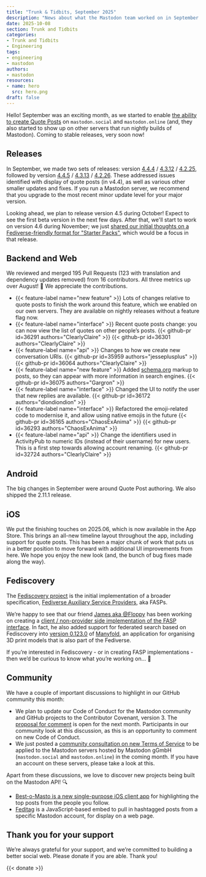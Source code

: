 ```yaml
---
title: "Trunk & Tidbits, September 2025"
description: "News about what the Mastodon team worked on in September. Quote posts initial release, preparing version 4.5, new Android and iOS releases, and more."
date: 2025-10-08
section: Trunk and Tidbits
categories:
- Trunk and Tidbits
- Engineering
tags:
- engineering
- mastodon
authors:
- mastodon
resources:
- name: hero
  src: hero.png
draft: false
---
```


Hello! September was an exciting month, as we started to enable [the ability to create Quote Posts](https://blog.joinmastodon.org/2025/09/introducing-quote-posts/) on `mastodon.social` and `mastodon.online` (and, they also started to show up on other servers that run nightly builds of Mastodon). Coming to stable releases, very soon now!

## Releases

In September, we made two sets of releases: version [4.4.4](https://github.com/mastodon/mastodon/releases/tag/v4.4.4) / [4.3.12](https://github.com/mastodon/mastodon/releases/tag/v4.3.12) / [4.2.25](https://github.com/mastodon/mastodon/releases/tag/v4.2.25), followed by version [4.4.5](https://github.com/mastodon/mastodon/releases/tag/v4.4.5) / [4.3.13](https://github.com/mastodon/mastodon/releases/tag/v4.3.13) / [4.2.26](https://github.com/mastodon/mastodon/releases/tag/v4.2.26). These addressed issues identified with display of quote posts (in v4.4), as well as various other smaller updates and fixes. If you run a Mastodon server, we recommend that you upgrade to the most recent minor update level for your major version.

Looking ahead, we plan to release version 4.5 during October! Expect to see the first beta version in the next few days. After that, we'll start to work on version 4.6 during November; we just [shared our initial thoughts on a Fediverse-friendly format for "Starter Packs"](https://blog.joinmastodon.org/2025/10/our-ideas-about-packs/), which would be a focus in that release.

## Backend and Web

We reviewed and merged 195 Pull Requests (123 with translation and dependency updates removed) from 16 contributors. All three metrics up over August! 🚀 We appreciate the contributions.

<div class="features-list">

- {{< feature-label name="new feature" >}} Lots of changes relative to quote posts to finish the work around this feature, which we enabled on our own servers. They are available on nightly releases without a feature flag now.
- {{< feature-label name="interface" >}} Recent quote posts change: you can now view the list of quotes on other people’s posts. {{< github-pr id=36291 authors="ClearlyClaire" >}} {{< github-pr id=36301 authors="ClearlyClaire" >}}
- {{< feature-label name="api" >}} Changes to how we create new conversation URIs. {{< github-pr id=35959 authors="jesseplusplus" >}} {{< github-pr id=36064 authors="ClearlyClaire" >}}
- {{< feature-label name="new feature" >}} Added [schema.org](http://schema.org) markup to posts, so they can appear with more information in search engines. {{< github-pr id=36075 authors="Gargron" >}}
- {{< feature-label name="interface" >}} Changed the UI to notify the user that new replies are available. {{< github-pr id=36172 authors="diondiondion" >}}
- {{< feature-label name="interface" >}} Refactored the emoji-related code to modernise it, and allow using native emojis in the future {{< github-pr id=36165 authors="ChaosExAnima" >}} {{< github-pr id=36293 authors="ChaosExAnima" >}}
- {{< feature-label name="api" >}} Change the identifiers used in ActivityPub to numeric IDs (instead of their username) for new users. This is a first step towards allowing account renaming. {{< github-pr id=32724 authors="ClearlyClaire" >}}

</div>

## Android

The big changes in September were around Quote Post authoring. We also shipped the 2.11.1 release.

## iOS

We put the finishing touches on 2025.06, which is now available in the App Store. This brings an all-new timeline layout throughout the app, including support for quote posts. This has been a major chunk of work that puts us in a better position to move forward with additional UI improvements from here. We hope you enjoy the new look (and, the bunch of bug fixes made along the way).

## Fediscovery

The [Fediscovery project](https://fediscovery.org) is the initial implementation of a broader specification, [Fediverse Auxiliary Service Providers](https://github.com/mastodon/fediverse_auxiliary_service_provider_specifications), aka FASPs.

We’re happy to see that our friend [James aka @Floppy](https://mastodon.me.uk/@Floppy) has been working on creating a [client / non-provider side implementation of the FASP interface](https://github.com/manyfold3d/fasp_client). In fact, he also added support for federated search based on Fediscovery into [version 0.123.0](https://manyfold.app/news/2025/09/16/release-v0-123-0.html) of [Manyfold](https://manyfold.app/), an application for organising 3D print models that is also part of the Fediverse.

If you’re interested in Fediscovery - or in creating FASP implementations - then we’d be curious to know what you’re working on... 🧐

## Community

We have a couple of important discussions to highlight in our GitHub community this month:

- We plan to update our Code of Conduct for the Mastodon community and GitHub projects to the Contributor Covenant, version 3. The [proposal for comment](https://github.com/mastodon/mastodon/discussions/36324) is open for the next month. Participants in our community look at this discussion, as this is an opportunity to comment on new Code of Conduct.
- We just posted a [community consultation on new Terms of Service](https://github.com/mastodon/mastodon/discussions/36368) to be applied to the Mastodon servers hosted by Mastodon gGmbH (`mastodon.social` and `mastodon.online`) in the coming month. If you have an account on these servers, please take a look at this.

Apart from these discussions, we love to discover new projects being built on the Mastodon API! 🔍

- [Best-o-Masto is a new single-purpose iOS client app](https://birchtree.me/blog/introducing-best-o-masto/) for highlighting the top posts from the people you follow.
- [Feditag](https://github.com/Enichan/feditag) is a JavaScript-based embed to pull in hashtagged posts from a specific Mastodon account, for display on a web page.

## Thank you for your support

We’re always grateful for your support, and we’re committed to building a better social web. Please donate if you are able. Thank you!

{{< donate >}}
